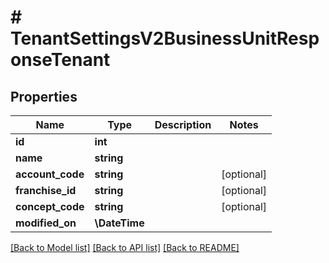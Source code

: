 # # TenantSettingsV2BusinessUnitResponseTenant

## Properties

Name | Type | Description | Notes
------------ | ------------- | ------------- | -------------
**id** | **int** |  |
**name** | **string** |  |
**account_code** | **string** |  | [optional]
**franchise_id** | **string** |  | [optional]
**concept_code** | **string** |  | [optional]
**modified_on** | **\DateTime** |  |

[[Back to Model list]](../../README.md#models) [[Back to API list]](../../README.md#endpoints) [[Back to README]](../../README.md)
